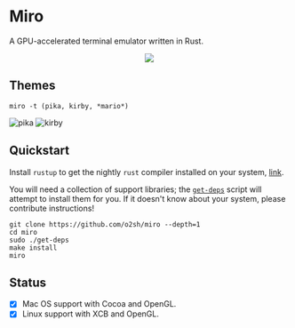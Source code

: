# Miro

A GPU-accelerated terminal emulator written in Rust.

<p align="center">
  <img src="resources/miro.gif">
</p>

## Themes

`miro -t (pika, kirby, *mario*)`

![pika](resources/pika.gif)
![kirby](resources/kirby.gif)

## Quickstart

Install `rustup` to get the nightly `rust` compiler installed on your system, [link](https://www.rust-lang.org/tools/install).

You will need a collection of support libraries; the [`get-deps`](get-deps) script will attempt to install them for you. If it doesn't know about your system, please contribute instructions!

```text
git clone https://github.com/o2sh/miro --depth=1
cd miro
sudo ./get-deps
make install
miro
```

## Status

- [x] Mac OS support with Cocoa and OpenGL.
- [x] Linux support with XCB and OpenGL.
